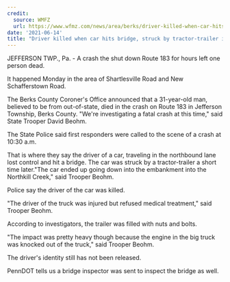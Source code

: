 ```yaml
---
credit:
  source: WMFZ
  url: https://www.wfmz.com/news/area/berks/driver-killed-when-car-hits-bridge-struck-by-tractor-trailer-in-jefferson-twp/article_a834222c-cd51-11eb-8835-77f9d8820fd3.html
date: '2021-06-14'
title: "Driver killed when car hits bridge, struck by tractor-trailer in Jefferson Twp."
---
```

JEFFERSON TWP., Pa. - A crash the shut down Route 183 for hours left one person dead. 

It happened Monday in the area of Shartlesville Road and New Schafferstown Road.

The Berks County Coroner's Office announced that a 31-year-old man, believed to be from out-of-state, died in the crash on Route 183 in Jefferson Township, Berks County. "We're investigating a fatal crash at this time," said State Trooper David Beohm. 

The State Police said first responders were called to the scene of a crash at 10:30 a.m.

That is where they say the driver of a car, traveling in the northbound lane lost control and hit a bridge. The car was struck by a tractor-trailer a short time later."The car ended up going down into the embankment into the Northkill Creek," said Trooper Beohm.

Police say the driver of the car was killed.

"The driver of the truck was injured but refused medical treatment," said Trooper Beohm.

According to investigators, the trailer was filled with nuts and bolts.

"The impact was pretty heavy though because the engine in the big truck was knocked out of the truck," said Trooper Beohm.

The driver's identity still has not been released.

PennDOT tells us a bridge inspector was sent to inspect the bridge as well.
